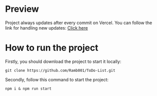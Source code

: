 # Preview

Project always updates after every commit on Vercel. You can follow the link for handling new updates:
[Click here](https://todo-list-ramb001.vercel.app)

# How to run the project
Firstly, you should download the project to start it locally:
```
git clone https://github.com/Ramb001/ToDo-List.git
```
Secondly, follow this command to start the project:
```
npm i & npm run start
```
